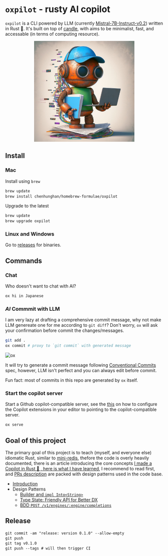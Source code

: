 # `oxpilot` - rusty AI copilot

`oxpilot` is a CLI powered by LLM (currently [Mistral-7B-Instruct-v0.2](https://huggingface.co/mistralai/Mistral-7B-Instruct-v0.2)) written in Rust 🦀. It's built on top of [candle](https://github.com/huggingface/candle), with aims to be minimalist, fast, and accessable (in terms of computing resource).

<p align="center">
  <img src="./doc/img/rusty-copilot.jpeg" width="320" height="320" alt="A rusty programming copilot" />
</p>

## Install

### Mac

Install using `brew`

```sh
brew update
brew install chenhunghan/homebrew-formulae/oxpilot
```

Upgrade to the latest

```sh
brew update
brew upgrade oxpilot
```

### Linux and Windows

Go to [releases](https://github.com/chenhunghan/oxpilot/releases) for binaries.

## Commands

### Chat

Who doesn't want to chat with AI?

```sh
ox hi in Japanese
```

### **_AI_** Commmit with LLM

I am very lazy at drafting a comprehensive commit message, why not make LLM genereate one for me according to `git diff`? Don't worry, `ox` will ask your confirmation before commit the changes/messages.

```sh
git add .
ox commit # proxy to `git commit` with generated message
```

![ox](https://github.com/chenhunghan/oxpilot/assets/1474479/18848999-06fd-4778-8273-5ad458d1ff6b)

It will try to generate a commit message following [Conventional Commits](https://www.conventionalcommits.org/en/v1.0.0/) spec, however, LLM isn't perfect and you can always edit before commit.

Fun fact: most of commits in this repo are generated by `ox` itself.

### Start the copilot server

Start a Github copilot-compatible server, see the [this](https://dev.to/chenhunghan/use-code-llama-and-other-open-llms-as-drop-in-replacement-for-copilot-code-completion-58hg) on how to configure the Copilot extensions in your editor to pointing to the copilot-compatible server.

```sh
ox serve
```

## Goal of this project

The primary goal of this project is to teach (myself, and everyone else) idiomatic Rust, similar to [mini-redis](https://github.com/tokio-rs/mini-redis), thefore the code is overly heavily documented, there is an article introducing the core concepts [I made a Copilot in Rust 🦀 , here is what I have learned](https://dev.to/chenhunghan/i-made-a-copilot-in-rust-here-is-what-i-have-learned-as-a-typescript-dev-52md), I recommend to read first, and [PRs description](https://github.com/chenhunghan/oxpilot/pulls?q=is%3Apr) are packed with design patterns used in the code base.

- [Introduction](https://dev.to/chenhunghan/i-made-a-copilot-in-rust-here-is-what-i-have-learned-as-a-typescript-dev-2n2p-temp-slug-6347339?preview=542b15b40bd1c6551c37ba5132030656b8fe8db5467a160112e8389e1ad7c6d901c13fd836c53124a72ab38bb0ae39d7f6de01969655b70ba69851d7)
- Design Patterns
  - [Builder and `impl Into<String>`](https://github.com/chenhunghan/oxpilot/pull/1)
  - [Type State: Friendly API for Better DX](https://github.com/chenhunghan/oxpilot/pull/5)
  - [BDD `POST /v1/engines/:engine/completions`](https://github.com/chenhunghan/oxpilot/pull/6)

## Release

```
git commit -am "release: version 0.1.0" --allow-empty
git push
git tag v0.1.0
git push --tags # will then trigger CI
```
